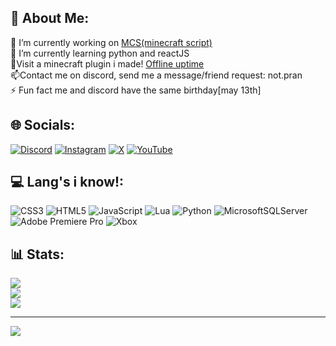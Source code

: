 ## 💫 About Me:
🔭 I’m currently working on [MCS(minecraft script)](github.com/notpran/mcslang)<br>🌱 I’m currently learning python and reactJS<br>🧊Visit a minecraft plugin i made! [Offline uptime](github.com/notpran/offline-uptime)<br>📫Contact me on discord, send me a message/friend request: not.pran<br>⚡ Fun fact me and discord have the same birthday[may 13th]


## 🌐 Socials:
[![Discord](https://img.shields.io/badge/Discord-%237289DA.svg?logo=discord&logoColor=white)](https://discord.gg/BJsvDYmV) [![Instagram](https://img.shields.io/badge/Instagram-%23E4405F.svg?logo=Instagram&logoColor=white)](https://instagram.com/not.pran) [![X](https://img.shields.io/badge/X-black.svg?logo=X&logoColor=white)](https://x.com/praneethprogam3) [![YouTube](https://img.shields.io/badge/YouTube-%23FF0000.svg?logo=YouTube&logoColor=white)](https://youtube.com/@UCtSZMdbaa2WRG1dm0zNN-mQ) 

## 💻 Lang's i know!:
![CSS3](https://img.shields.io/badge/css3-%231572B6.svg?style=for-the-badge&logo=css3&logoColor=white) ![HTML5](https://img.shields.io/badge/html5-%23E34F26.svg?style=for-the-badge&logo=html5&logoColor=white) ![JavaScript](https://img.shields.io/badge/javascript-%23323330.svg?style=for-the-badge&logo=javascript&logoColor=%23F7DF1E) ![Lua](https://img.shields.io/badge/lua-%232C2D72.svg?style=for-the-badge&logo=lua&logoColor=white) ![Python](https://img.shields.io/badge/python-3670A0?style=for-the-badge&logo=python&logoColor=ffdd54) ![MicrosoftSQLServer](https://img.shields.io/badge/Microsoft%20SQL%20Server-CC2927?style=for-the-badge&logo=microsoft%20sql%20server&logoColor=white) ![Adobe Premiere Pro](https://img.shields.io/badge/Adobe%20Premiere%20Pro-9999FF.svg?style=for-the-badge&logo=Adobe%20Premiere%20Pro&logoColor=white) ![Xbox](https://img.shields.io/badge/xbox-%23107C10.svg?style=for-the-badge&logo=xbox&logoColor=white)
## 📊 Stats:
![](https://github-readme-stats.vercel.app/api?username=notpran&theme=dark&hide_border=false&include_all_commits=true&count_private=true)<br/>
![](https://github-readme-streak-stats.herokuapp.com/?user=notpran&theme=dark&hide_border=false)<br/>
![](https://github-readme-stats.vercel.app/api/top-langs/?username=notpran&theme=dark&hide_border=false&include_all_commits=true&count_private=true&layout=compact)

---
[![](https://visitcount.itsvg.in/api?id=notpran&icon=0&color=11)](https://visitcount.itsvg.in)

<!-- Proudly created with GPRM ( https://gprm.itsvg.in ) -->
